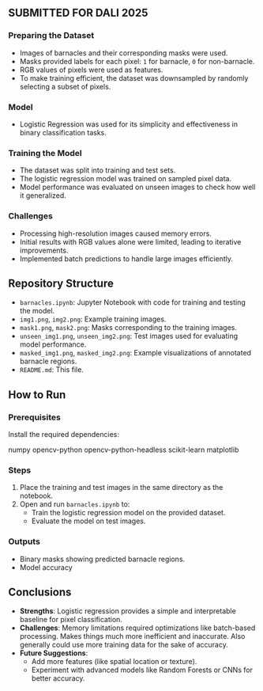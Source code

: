

## SUBMITTED FOR DALI 2025

### Preparing the Dataset
- Images of barnacles and their corresponding masks were used.
- Masks provided labels for each pixel: `1` for barnacle, `0` for non-barnacle.
- RGB values of pixels were used as features.
- To make training efficient, the dataset was downsampled by randomly selecting a subset of pixels.

### Model
- Logistic Regression was used for its simplicity and effectiveness in binary classification tasks.

### Training the Model
- The dataset was split into training and test sets.
- The logistic regression model was trained on sampled pixel data.
- Model performance was evaluated on unseen images to check how well it generalized.

### Challenges
- Processing high-resolution images caused memory errors.
- Initial results with RGB values alone were limited, leading to iterative improvements.
- Implemented batch predictions to handle large images efficiently.

## Repository Structure

- `barnacles.ipynb`: Jupyter Notebook with code for training and testing the model.
- `img1.png`, `img2.png`: Example training images.
- `mask1.png`, `mask2.png`: Masks corresponding to the training images.
- `unseen_img1.png`, `unseen_img2.png`: Test images used for evaluating model performance.
- `masked_img1.png`, `masked_img2.png`: Example visualizations of annotated barnacle regions.
- `README.md`: This file.

## How to Run

### Prerequisites
Install the required dependencies:

numpy 
opencv-python 
opencv-python-headless 
scikit-learn
matplotlib

### Steps
1. Place the training and test images in the same directory as the notebook.
2. Open and run `barnacles.ipynb` to:
   - Train the logistic regression model on the provided dataset.
   - Evaluate the model on test images.

### Outputs
- Binary masks showing predicted barnacle regions.
- Model accuracy

## Conclusions
- **Strengths**: Logistic regression provides a simple and interpretable baseline for pixel classification.
- **Challenges**: Memory limitations required optimizations like batch-based processing. Makes things much more inefficient and inaccurate. Also generally could use more training data for the sake of accuracy.
- **Future Suggestions**:
  - Add more features (like spatial location or texture).
  - Experiment with advanced models like Random Forests or CNNs for better accuracy.